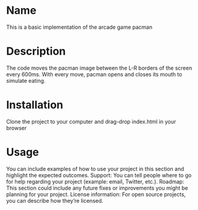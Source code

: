 # Name
This is a basic implementation of the arcade game pacman
# Description
The code moves the pacman image between the L-R borders of the screen every 600ms.
With every move, pacman opens and closes its mouth to simulate eating.
# Installation
Clone the project to your computer and drag-drop index.html in your browser
# Usage
You can include examples of how to use your project in this section and highlight the expected outcomes. 
Support: You can tell people where to go for help regarding your project (example: email, Twitter, etc.). 
Roadmap: This section could include any future fixes or improvements you might be planning for your project. 
License information: For open source projects, you can describe how they’re licensed.  
